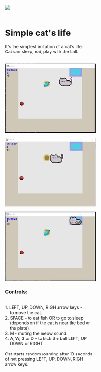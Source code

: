 <div id="header" align="left">
  <img src="https://media.giphy.com/media/vVegyymxA90fkY8jkE/giphy.gif" width="100"/>
</div>
<div id="profile-views-counter" align="left">
  <img src="https://komarev.com/ghpvc/?username=mvvmmv&style=flat-square&color=blue" alt=""/>
</div>
<h1>Simple cat's life</h1>
It's the simplest imitation of a cat's life.<br>
Cat can sleep, eat, play with the ball.<br>
<br>

<img src="./images/readme/cat_s_life_1.png" alt="compare_files" width="300"/><br>


<img src="./images/readme/cat_s_life_2.png" alt="compare_files" width="300"/><br>

<img src="./images/readme/cat_s_life_3.png" alt="compare_files" width="300"/><br>

<h3>Controls:</h3><br>
1. LEFT, UP, DOWN, RIGH arrow keys -<br> 
&nbsp&nbsp&nbsp&nbspto move the cat.<br>
2. SPACE - to eat fish OR to go to sleep<br> 
&nbsp&nbsp&nbsp&nbsp(depends on if the cat is near the bed or <br>
&nbsp&nbsp&nbsp&nbspthe plate).<br>
3. M - muting the meow sound.<br>
4. A, W, S or D - to kick the ball LEFT, UP,<br>
&nbsp&nbsp&nbsp&nbspDOWN or RIGHT
<br>
<br>
Cat starts random roaming after 10 seconds<br>
of not pressing LEFT, UP, DOWN, RIGH<br>
arrow keys.